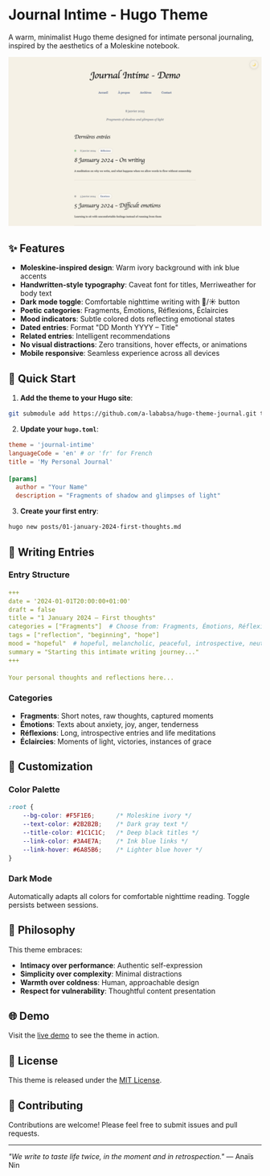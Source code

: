 # Journal Intime - Hugo Theme

A warm, minimalist Hugo theme designed for intimate personal journaling, inspired by the aesthetics of a Moleskine notebook.

![Journal Intime Theme Screenshot](images/screenshot.png)

## ✨ Features

- **Moleskine-inspired design**: Warm ivory background with ink blue accents
- **Handwritten-style typography**: Caveat font for titles, Merriweather for body text
- **Dark mode toggle**: Comfortable nighttime writing with 🌙/☀️ button
- **Poetic categories**: Fragments, Émotions, Réflexions, Éclaircies
- **Mood indicators**: Subtle colored dots reflecting emotional states
- **Dated entries**: Format "DD Month YYYY – Title"
- **Related entries**: Intelligent recommendations
- **No visual distractions**: Zero transitions, hover effects, or animations
- **Mobile responsive**: Seamless experience across all devices

## 🚀 Quick Start

1. **Add the theme to your Hugo site**:

```bash
git submodule add https://github.com/a-lababsa/hugo-theme-journal.git themes/journal-intime
```

2. **Update your `hugo.toml`**:

```toml
theme = 'journal-intime'
languageCode = 'en' # or 'fr' for French
title = 'My Personal Journal'

[params]
  author = "Your Name"
  description = "Fragments of shadow and glimpses of light"
```

3. **Create your first entry**:

```bash
hugo new posts/01-january-2024-first-thoughts.md
```

## 📝 Writing Entries

### Entry Structure

```yaml
+++
date = '2024-01-01T20:00:00+01:00'
draft = false
title = "1 January 2024 – First thoughts"
categories = ["Fragments"]  # Choose from: Fragments, Émotions, Réflexions, Éclaircies
tags = ["reflection", "beginning", "hope"]
mood = "hopeful"  # hopeful, melancholic, peaceful, introspective, neutral
summary = "Starting this intimate writing journey..."
+++

Your personal thoughts and reflections here...
```

### Categories

- **Fragments**: Short notes, raw thoughts, captured moments
- **Émotions**: Texts about anxiety, joy, anger, tenderness
- **Réflexions**: Long, introspective entries and life meditations  
- **Éclaircies**: Moments of light, victories, instances of grace

## 🎨 Customization

### Color Palette

```css
:root {
    --bg-color: #F5F1E6;      /* Moleskine ivory */
    --text-color: #2B2B2B;    /* Dark gray text */
    --title-color: #1C1C1C;   /* Deep black titles */
    --link-color: #3A4E7A;    /* Ink blue links */
    --link-hover: #6A85B6;    /* Lighter blue hover */
}
```

### Dark Mode

Automatically adapts all colors for comfortable nighttime reading. Toggle persists between sessions.

## 📖 Philosophy

This theme embraces:

- **Intimacy over performance**: Authentic self-expression
- **Simplicity over complexity**: Minimal distractions
- **Warmth over coldness**: Human, approachable design
- **Respect for vulnerability**: Thoughtful content presentation

## 🌐 Demo

Visit the [live demo](https://a-lababsa.github.io/hugo-theme-journal) to see the theme in action.

## 📄 License

This theme is released under the [MIT License](LICENSE).

## 🤝 Contributing

Contributions are welcome! Please feel free to submit issues and pull requests.

---

*"We write to taste life twice, in the moment and in retrospection."* — Anaïs Nin
